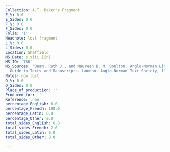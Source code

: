 ```yaml
---
Collection: A.T. Baker's Fragment
E_%: 0.0
E_Sides: 0.0
F_%: 0.0
F_Sides: 0.0
Folia: '1'
Headnote: lost fragment
L_%: 0.0
L_Sides: 0.0
Location: Sheffield
MS_Date: s.xiii (in)
MS_ID: '768'
MS_Sources: 'Dean, Ruth J., and Maureen B. M. Boulton. Anglo-Norman Literature: A
  Guide to Texts and Manuscripts. London: Anglo-Norman Text Society, 1999.'
Notes: now lost
O_%: 0.0
O_Sides: 0.0
Place_of_production: ''
Produced_for: ''
Reference: .nan
percentage_English: 0.0
percentage_French: 100.0
percentage_Latin: 0.0
percentage_Other: 0.0
total_sides_English: 0.0
total_sides_French: 2.0
total_sides_Latin: 0.0
total_sides_Other: 0.0

---
```

